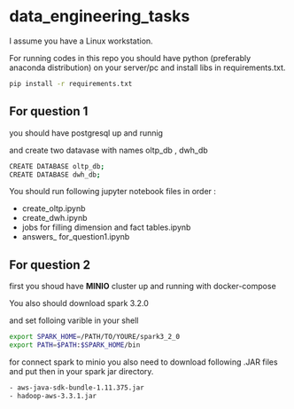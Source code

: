 # data_engineering_tasks
<p>I assume you have a Linux workstation.</p>
<p>For running codes in this repo you should have python (preferably anaconda distribution) on your server/pc and install libs in requirements.txt.</p>

```sh
pip install -r requirements.txt
```
## For question 1
<p>you should have postgresql up and runnig</p>
<p>and create two datavase with names oltp_db , dwh_db</p>

```sh
CREATE DATABASE oltp_db;
CREATE DATABASE dwh_db;
```
You should run following jupyter notebook files in order :

- create_oltp.ipynb
- create_dwh.ipynb
- jobs for filling dimension and fact tables.ipynb
- answers_ for_question1.ipynb

## For question 2
first you shoud have **MINIO** cluster up and running with docker-compose
<p>You also should download spark 3.2.0</p>
and set folloing varible in your shell

```sh
export SPARK_HOME=/PATH/TO/YOURE/spark3_2_0
export PATH=$PATH:$SPARK_HOME/bin
```
for connect spark to minio you also need to download following .JAR files
and put then in your spark jar directory.

```sh
- aws-java-sdk-bundle-1.11.375.jar
- hadoop-aws-3.3.1.jar
```





